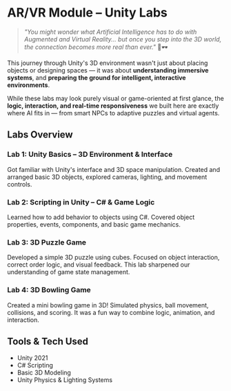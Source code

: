 # AR/VR Module – Unity Labs

> _"You might wonder what Artificial Intelligence has to do with Augmented and Virtual Reality... but once you step into the 3D world, the connection becomes more real than ever."_ 🤖🕶️

This journey through Unity's 3D environment wasn't just about placing objects or designing spaces — it was about **understanding immersive systems**, and **preparing the ground for intelligent, interactive environments**.

While these labs may look purely visual or game-oriented at first glance, the **logic, interaction, and real-time responsiveness** we built here are exactly where AI fits in — from smart NPCs to adaptive puzzles and virtual agents.



##  Labs Overview

###  Lab 1: Unity Basics – 3D Environment & Interface
Got familiar with Unity's interface and 3D space manipulation. Created and arranged basic 3D objects, explored cameras, lighting, and movement controls.

###  Lab 2: Scripting in Unity – C# & Game Logic
Learned how to add behavior to objects using C#. Covered object properties, events, components, and basic game mechanics.

###  Lab 3: 3D Puzzle Game
Developed a simple 3D puzzle using cubes. Focused on object interaction, correct order logic, and visual feedback. This lab sharpened our understanding of game state management.

###  Lab 4: 3D Bowling Game
Created a mini bowling game in 3D! Simulated physics, ball movement, collisions, and scoring. It was a fun way to combine logic, animation, and interaction.



##  Tools & Tech Used
- Unity 2021
- C# Scripting
- Basic 3D Modeling
- Unity Physics & Lighting Systems

